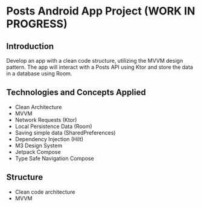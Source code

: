 #  Posts Android App Project (WORK IN PROGRESS)

## Introduction
Develop an app with a clean code structure, utilizing the MVVM design pattern. The app will interact with a Posts API using Ktor and store the data in a database using Room.

## Technologies and Concepts Applied
* Clean Architecture
* MVVM
* Network Requests (Ktor)
* Local Persistence Data (Room)
* Saving simple data (SharedPreferences)
* Dependency Injection (Hilt)
* M3 Design System
* Jetpack Compose
* Type Safe Navigation Compose

## Structure
* Clean code architecture
* MVVM
